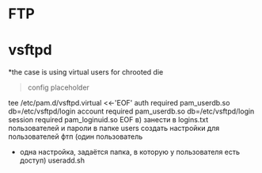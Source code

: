 FTP
=============
# vsftpd

*the case is using virtual users for chrooted die
> config placeholder

tee /etc/pam.d/vsftpd.virtual <<-'EOF'
auth required pam_userdb.so db=/etc/vsftpd/login
account required pam_userdb.so db=/etc/vsftpd/login
session required pam_loginuid.so
EOF
в) занести в logins.txt пользователей и пароли
в папке users создать настройки для пользователей фтп (один пользователь
- одна настройка, задаётся папка, в которую у пользователя есть доступ)
useradd.sh